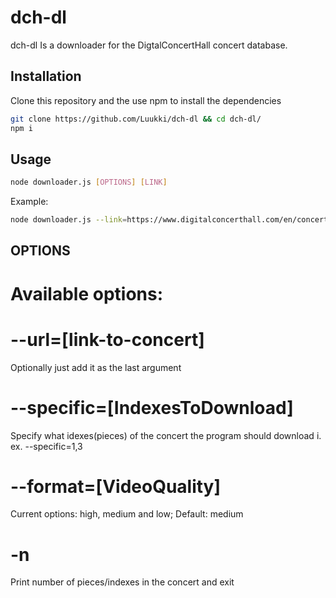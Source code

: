 # dch-dl

dch-dl Is a downloader for the DigtalConcertHall concert database.

## Installation

Clone this repository and the use npm to install the dependencies

```bash
git clone https://github.com/Luukki/dch-dl && cd dch-dl/
npm i
```

## Usage

```bash
node downloader.js [OPTIONS] [LINK]
```

Example:
```bash
node downloader.js --link=https://www.digitalconcerthall.com/en/concert/52518 --pieces=14
```

## OPTIONS

# Available options:

# --url=[link-to-concert] 
Optionally just add it as the last argument

# --specific=[IndexesToDownload]
Specify what idexes(pieces) of the concert the program should download i. ex. --specific=1,3

# --format=[VideoQuality]
Current options: high, medium and low; Default: medium

# -n
Print number of pieces/indexes in the concert and exit
